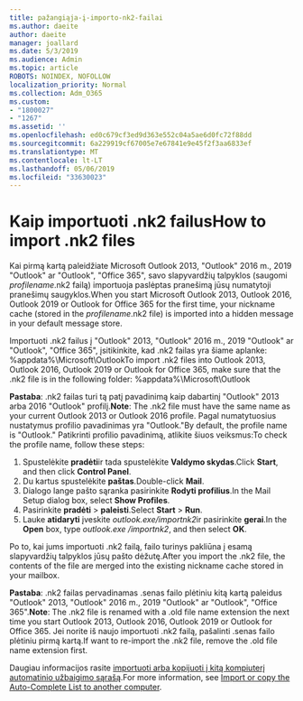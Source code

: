 ```yaml
---
title: pažangiąja-į-importo-nk2-failai
ms.author: daeite
author: daeite
manager: joallard
ms.date: 5/3/2019
ms.audience: Admin
ms.topic: article
ROBOTS: NOINDEX, NOFOLLOW
localization_priority: Normal
ms.collection: Adm_O365
ms.custom:
- "1800027"
- "1267"
ms.assetid: ''
ms.openlocfilehash: ed0c679cf3ed9d363e552c04a5ae6d0fc72f88dd
ms.sourcegitcommit: 6a229919cf67005e7e67841e9e45f2f3aa6833ef
ms.translationtype: MT
ms.contentlocale: lt-LT
ms.lasthandoff: 05/06/2019
ms.locfileid: "33630023"
---
```

# <a name="how-to-import-nk2-files"></a><span data-ttu-id="fa0c9-102">Kaip importuoti .nk2 failus</span><span class="sxs-lookup"><span data-stu-id="fa0c9-102">How to import .nk2 files</span></span> 

<span data-ttu-id="fa0c9-103">Kai pirmą kartą paleidžiate Microsoft Outlook 2013, "Outlook" 2016 m., 2019 "Outlook" ar "Outlook", "Office 365", savo slapyvardžių talpyklos (saugomi *profilename*.nk2 failą) importuoja paslėptas pranešimą jūsų numatytoji pranešimų saugyklos.</span><span class="sxs-lookup"><span data-stu-id="fa0c9-103">When you start Microsoft Outlook 2013, Outlook 2016, Outlook 2019 or Outlook for Office 365 for the first time, your nickname cache (stored in the *profilename*.nk2 file) is imported into a hidden message in your default message store.</span></span>

<span data-ttu-id="fa0c9-104">Importuoti .nk2 failus į "Outlook" 2013, "Outlook" 2016 m., 2019 "Outlook" ar "Outlook", "Office 365", įsitikinkite, kad .nk2 failas yra šiame aplanke: %appdata%\Microsoft\Outlook</span><span class="sxs-lookup"><span data-stu-id="fa0c9-104">To import .nk2 files into Outlook 2013, Outlook 2016, Outlook 2019 or Outlook for Office 365, make sure that the .nk2 file is in the following folder: %appdata%\Microsoft\Outlook</span></span>

<span data-ttu-id="fa0c9-105">**Pastaba**: .nk2 failas turi tą patį pavadinimą kaip dabartinį "Outlook" 2013 arba 2016 "Outlook" profilį.</span><span class="sxs-lookup"><span data-stu-id="fa0c9-105">**Note**: The .nk2 file must have the same name as your current Outlook 2013 or Outlook 2016 profile.</span></span> <span data-ttu-id="fa0c9-106">Pagal numatytuosius nustatymus profilio pavadinimas yra "Outlook."</span><span class="sxs-lookup"><span data-stu-id="fa0c9-106">By default, the profile name is "Outlook."</span></span> <span data-ttu-id="fa0c9-107">Patikrinti profilio pavadinimą, atlikite šiuos veiksmus:</span><span class="sxs-lookup"><span data-stu-id="fa0c9-107">To check the profile name, follow these steps:</span></span> 
1. <span data-ttu-id="fa0c9-108">Spustelėkite **pradėti**ir tada spustelėkite **Valdymo skydas**.</span><span class="sxs-lookup"><span data-stu-id="fa0c9-108">Click **Start**, and then click **Control Panel**.</span></span>
2. <span data-ttu-id="fa0c9-109">Du kartus spustelėkite **paštas**.</span><span class="sxs-lookup"><span data-stu-id="fa0c9-109">Double-click **Mail**.</span></span>
3. <span data-ttu-id="fa0c9-110">Dialogo lange pašto sąranka pasirinkite **Rodyti profilius**.</span><span class="sxs-lookup"><span data-stu-id="fa0c9-110">In the Mail Setup dialog box, select **Show Profiles**.</span></span>
4. <span data-ttu-id="fa0c9-111">Pasirinkite **pradėti** > **paleisti**.</span><span class="sxs-lookup"><span data-stu-id="fa0c9-111">Select **Start** > **Run**.</span></span>
5. <span data-ttu-id="fa0c9-112">Lauke **atidaryti** įveskite *outlook.exe/importnk2*ir pasirinkite **gerai**.</span><span class="sxs-lookup"><span data-stu-id="fa0c9-112">In the **Open** box, type *outlook.exe /importnk2*, and then select **OK**.</span></span> 

<span data-ttu-id="fa0c9-113">Po to, kai jums importuoti .nk2 failą, failo turinys pakliūna į esamą slapyvardžių talpyklos jūsų pašto dėžutę.</span><span class="sxs-lookup"><span data-stu-id="fa0c9-113">After you import the .nk2 file, the contents of the file are merged into the existing nickname cache stored in your mailbox.</span></span>

<span data-ttu-id="fa0c9-114">**Pastaba**: .nk2 failas pervadinamas .senas failo plėtiniu kitą kartą paleidus "Outlook" 2013, "Outlook" 2016 m., 2019 "Outlook" ar "Outlook", "Office 365".</span><span class="sxs-lookup"><span data-stu-id="fa0c9-114">**Note**: The .nk2 file is renamed with a .old file name extension the next time you start Outlook 2013, Outlook 2016, Outlook 2019 or Outlook for Office 365.</span></span> <span data-ttu-id="fa0c9-115">Jei norite iš naujo importuoti .nk2 failą, pašalinti .senas failo plėtiniu pirmą kartą.</span><span class="sxs-lookup"><span data-stu-id="fa0c9-115">If want to re-import the .nk2 file, remove the .old file name extension first.</span></span>

<span data-ttu-id="fa0c9-116">Daugiau informacijos rasite [importuoti arba kopijuoti į kitą kompiuterį automatinio užbaigimo sąrašą](https://support.microsoft.com/en-us/help/2806550/how-to-import-nk2-files-into-outlook%).</span><span class="sxs-lookup"><span data-stu-id="fa0c9-116">For more information, see [Import or copy the Auto-Complete List to another computer](https://support.microsoft.com/en-us/help/2806550/how-to-import-nk2-files-into-outlook%).</span></span>